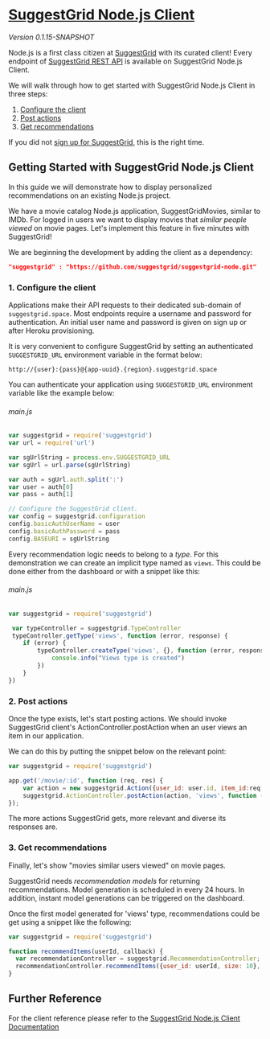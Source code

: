 # [ SuggestGrid Node.js Client ]( http://www.github.com/suggestgrid/suggestgrid-node )
*Version 0.1.15-SNAPSHOT*

Node.js is a first class citizen at [SuggestGrid](http://www.suggestgrid.com) with its curated client!
Every endpoint of [SuggestGrid REST API](http://www.suggestgrid.com/docs/api) is available on SuggestGrid Node.js Client.

We will walk through how to get started with SuggestGrid Node.js Client in three steps:
 1. [Configure the client](#1-configure-the-client)
 2. [Post actions](#2-post-actions)
 3. [Get recommendations](#3-get-recommendations)

If you did not [sign up for SuggestGrid](https://lcars.herokuapp.com/users/sign_up), this is the right time.


## Getting Started with SuggestGrid Node.js Client
In this guide we will demonstrate how to display personalized recommendations on an existing Node.js project.

We have a movie catalog Node.js application, SuggestGridMovies, similar to IMDb.
For logged in users we want to display movies that *similar people viewed* on movie pages.
Let's implement this feature in five minutes with SuggestGrid!

We are beginning the development by adding the client as a dependency:

```json
"suggestgrid" : "https://github.com/suggestgrid/suggestgrid-node.git"
```


### 1. Configure the client
Applications make their API requests to their dedicated sub-domain of `suggestgrid.space`.
Most endpoints require a username and password for authentication.
An initial user name and password is given on sign up or after Heroku provisioning.

It is very convenient to configure SuggestGrid by setting an authenticated `SUGGESTGRID_URL` environment variable in the format below:

`http://{user}:{pass}@{app-uuid}.{region}.suggestgrid.space`

You can authenticate your application using `SUGGESTGRID_URL` environment variable like the example below:

###### main.js
```js
var suggestgrid = require('suggestgrid')
var url = require('url')

var sgUrlString = process.env.SUGGESTGRID_URL
var sgUrl = url.parse(sgUrlString)

var auth = sgUrl.auth.split(':')
var user = auth[0]
var pass = auth[1]

// Configure the SuggestGrid client.
var config = suggestgrid.configuration
config.basicAuthUserName = user
config.basicAuthPassword = pass
config.BASEURI = sgUrlString
```


Every recommendation logic needs to belong to a *type*.
For this demonstration we can create an implicit type named as `views`.
This could be done either from the dashboard or with a snippet like this:

###### main.js
```js
var suggestgrid = require('suggestgrid')

 var typeController = suggestgrid.TypeController
 typeController.getType('views', function (error, response) {
    if (error) {
        typeController.createType('views', {}, function (error, response) {
            console.info("Views type is created")
        })
    }
})
```



### 2. Post actions
Once the type exists, let's start posting actions.
We should invoke SuggestGrid client's ActionController.postAction when an user views an item in our application.

We can do this by putting the snippet below on the relevant point:

```js
var suggestgrid = require('suggestgrid')

app.get('/movie/:id', function (req, res) {
    var action = new suggestgrid.Action({user_id: user.id, item_id:req.params.id});
    suggestgrid.ActionController.postAction(action, 'views', function (error, response) {});
});
```


The more actions SuggestGrid gets, more relevant and diverse its responses are.


### 3. Get recommendations
Finally, let's show "movies similar users viewed" on movie pages.

SuggestGrid needs *recommendation models* for returning recommendations.
Model generation is scheduled in every 24 hours.
In addition, instant model generations can be triggered on the dashboard.

Once the first model generated for 'views' type, recommendations could be get using a snippet like the following:

```js
var suggestgrid = require('suggestgrid')

function recommendItems(userId, callback) {
  var recommendationController = suggestgrid.RecommendationController;
  recommendationController.recommendItems({user_id: userId, size: 10}, 'view',callback);
}
```




## Further Reference
For the client reference please refer to the [SuggestGrid Node.js Client Documentation](https://suggestgrid.com/docs/node/api)